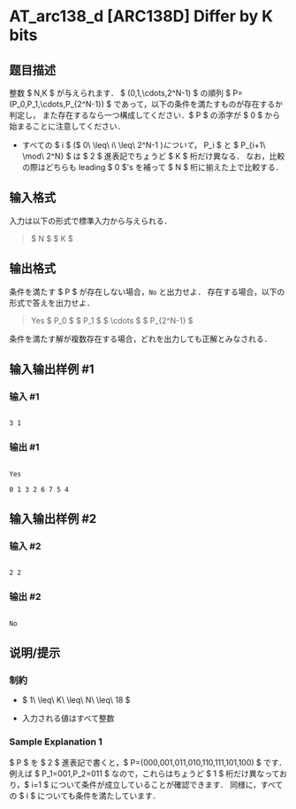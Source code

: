 # AT_arc138_d [ARC138D] Differ by K bits

## 题目描述

[problemUrl]: https://atcoder.jp/contests/arc138/tasks/arc138_d

整数 $ N,K $ が与えられます． $ (0,1,\cdots,2^N-1) $ の順列 $ P=(P_0,P_1,\cdots,P_{2^N-1}) $ であって，以下の条件を満たすものが存在するか判定し， また存在するなら一つ構成してください．$ P $ の添字が $ 0 $ から始まることに注意してください．

- すべての $ i $ ($ 0\ \leq\ i\ \leq\ 2^N-1 $) について，$ P_i $ と $ P_{i+1\ \mod\ 2^N} $ は $ 2 $ 進表記でちょうど $ K $ 桁だけ異なる． なお，比較の際はどちらも leading $ 0 $'s を補って $ N $ 桁に揃えた上で比較する．

## 输入格式

入力は以下の形式で標準入力から与えられる．

> $ N $ $ K $

## 输出格式

条件を満たす $ P $ が存在しない場合，`No` と出力せよ． 存在する場合，以下の形式で答えを出力せよ．

> Yes $ P_0 $ $ P_1 $ $ \cdots $ $ P_{2^N-1} $

条件を満たす解が複数存在する場合，どれを出力しても正解とみなされる．

## 输入输出样例 #1

### 输入 #1

```
3 1
```

### 输出 #1

```
Yes
0 1 3 2 6 7 5 4
```

## 输入输出样例 #2

### 输入 #2

```
2 2
```

### 输出 #2

```
No
```

## 说明/提示

### 制約

- $ 1\ \leq\ K\ \leq\ N\ \leq\ 18 $
- 入力される値はすべて整数

### Sample Explanation 1

$ P $ を $ 2 $ 進表記で書くと，$ P=(000,001,011,010,110,111,101,100) $ です． 例えば $ P_1=001,P_2=011 $ なので，これらはちょうど $ 1 $ 桁だけ異なっており，$ i=1 $ について条件が成立していることが確認できます． 同様に，すべての $ i $ についても条件を満たしています．